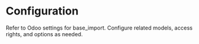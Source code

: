 # Configuration

Refer to Odoo settings for base_import. Configure related models, access rights, and options as needed.
